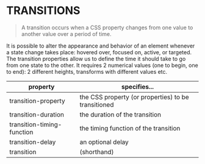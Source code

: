 
# TRANSITIONS

> A transition occurs when a CSS property changes from one value to another value over a period of time. 

It is possible to alter the appearance and behavior of an element whenever a state change takes place: hovered over, focused on, active, or targeted.<br>
The transition properties allow us to define the time it should take to go from one state to the other. It requires 2 numerical values (one to begin, one to end): 2 different heights, transforms with different values etc.

| property                   | specifies...                                        |
|----------------------------|-----------------------------------------------------|
| transition-property        | the CSS property (or properties) to be transitioned |
| transition-duration        | the duration of the transition                      |
| transition-timing-function | the timing function of the transition               |
| transition-delay           | an optional delay                                   |
| transition                 | (shorthand)                                         |


